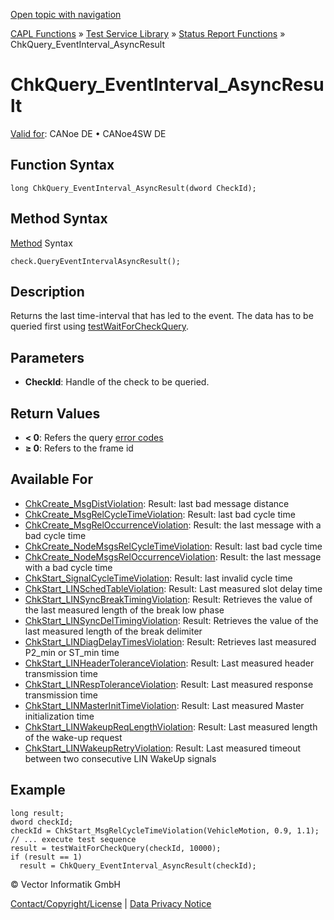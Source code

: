 [Open topic with navigation](../../../../../CANoeDEFamily.htm#Topics/CAPLFunctions/Test/Functions/CAPLfunctionChkQueryEventIntervalAsyncResult.md)

[CAPL Functions](../../CAPLfunctions.md) » [Test Service Library](../CAPLfunctionsTSLOverview.md) » [Status Report Functions](../CAPLfunctionsTSLStatusReportFunctions.md) » ChkQuery_EventInterval_AsyncResult

# ChkQuery_EventInterval_AsyncResult

[Valid for](../../../Shared/FeatureAvailability.md): CANoe DE • CANoe4SW DE

## Function Syntax

```plaintext
long ChkQuery_EventInterval_AsyncResult(dword CheckId);
```

## Method Syntax

[Method](../../../Shared/CAPL/General/ClassesAndObjects.md) Syntax

```plaintext
check.QueryEventIntervalAsyncResult();
```

## Description

Returns the last time-interval that has led to the event. The data has to be queried first using [testWaitForCheckQuery](CAPLfunctionTestWaitForCheckQuery.md).

## Parameters

- **CheckId**: Handle of the check to be queried.

## Return Values

- **< 0**: Refers the query [error codes](../CAPLfunctionsTSLErrorCodes.md)
- **≥ 0**: Refers to the frame id

## Available For

- [ChkCreate_MsgDistViolation](CAPLfunctionChkCreateMsgDistViolation.md): Result: last bad message distance
- [ChkCreate_MsgRelCycleTimeViolation](CAPLfunctionChkCreateMsgRelCycleTimeViolation.md): Result: last bad cycle time
- [ChkCreate_MsgRelOccurrenceViolation](CAPLfunctionChkCreateMsgRelOccurrenceViolation.md): Result: the last message with a bad cycle time
- [ChkCreate_NodeMsgsRelCycleTimeViolation](CAPLfunctionChkCreateNodeMsgsRelCycleTimeViolation.md): Result: last bad cycle time
- [ChkCreate_NodeMsgsRelOccurrenceViolation](CAPLfunctionChkCreateNodeMsgsRelOccurrenceViolation.md): Result: the last message with a bad cycle time
- [ChkStart_SignalCycleTimeViolation](CAPLfunctionChkStartSignalCycleTimeViolation.md): Result: last invalid cycle time
- [ChkStart_LINSchedTableViolation](CAPLfunctionChkStartLinSchedTableViolation.md): Result: Last measured slot delay time
- [ChkStart_LINSyncBreakTimingViolation](CAPLfunctionChkStartLinSyncBreakTimingViolation.md): Result: Retrieves the value of the last measured length of the break low phase
- [ChkStart_LINSyncDelTimingViolation](CAPLfunctionChkStartLinSyncDelTimingViolation.md): Result: Retrieves the value of the last measured length of the break delimiter
- [ChkStart_LINDiagDelayTimesViolation](CAPLfunctionChkStartLinDiagDelayTimesViolation.md): Result: Retrieves last measured P2_min or ST_min time
- [ChkStart_LINHeaderToleranceViolation](CAPLfunctionChkStartLinHeaderToleranceViolation.md): Result: Last measured header transmission time
- [ChkStart_LINRespToleranceViolation](CAPLfunctionChkStartLinRespToleranceViolation.md): Result: Last measured response transmission time
- [ChkStart_LINMasterInitTimeViolation](CAPLfunctionChkStartLinMasterInitTimeViolation.md): Result: Last measured Master initialization time
- [ChkStart_LINWakeupReqLengthViolation](CAPLfunctionChkStartLinWakeupReqLengthViolation.md): Result: Last measured length of the wake-up request
- [ChkStart_LINWakeupRetryViolation](CAPLfunctionChkStartLinWakeupRetryViolation.md): Result: Last measured timeout between two consecutive LIN WakeUp signals

## Example

```plaintext
long result;
dword checkId;
checkId = ChkStart_MsgRelCycleTimeViolation(VehicleMotion, 0.9, 1.1);
// ... execute test sequence
result = testWaitForCheckQuery(checkId, 10000);
if (result == 1)
  result = ChkQuery_EventInterval_AsyncResult(checkId);
```

© Vector Informatik GmbH

[Contact/Copyright/License](../../../Shared/ContactCopyrightLicense.md) | [Data Privacy Notice](https://www.vector.com/int/en/company/get-info/privacy-policy/)